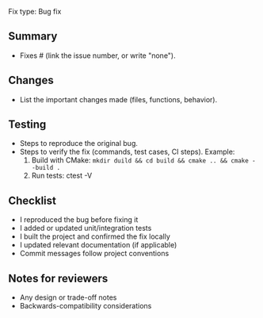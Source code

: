 Fix type: Bug fix

## Summary
- Fixes # (link the issue number, or write "none").

## Changes
- List the important changes made (files, functions, behavior).

## Testing
- Steps to reproduce the original bug.
- Steps to verify the fix (commands, test cases, CI steps).
Example:
  1. Build with CMake: `mkdir duild && cd build && cmake .. && cmake --build .`
  2. Run tests: ctest -V

## Checklist

-  I reproduced the bug before fixing it
-  I added or updated unit/integration tests
-  I built the project and confirmed the fix locally
-  I updated relevant documentation (if applicable)
-  Commit messages follow project conventions

## Notes for reviewers
- Any design or trade-off notes
- Backwards-compatibility considerations

